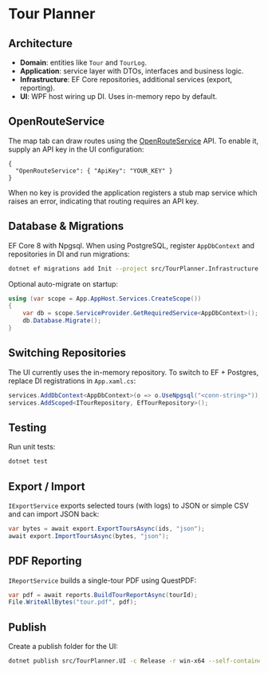 # Tour Planner

## Architecture
- **Domain**: entities like `Tour` and `TourLog`.
- **Application**: service layer with DTOs, interfaces and business logic.
- **Infrastructure**: EF Core repositories, additional services (export, reporting).
- **UI**: WPF host wiring up DI. Uses in-memory repo by default.

## OpenRouteService
The map tab can draw routes using the [OpenRouteService](https://openrouteservice.org/) API. To enable it, supply an API key in the UI configuration:

```
{
  "OpenRouteService": { "ApiKey": "YOUR_KEY" }
}
```

When no key is provided the application registers a stub map service which raises an error, indicating that routing requires an API key.

## Database & Migrations
EF Core 8 with Npgsql. When using PostgreSQL, register `AppDbContext` and repositories in DI and run migrations:

```bash
dotnet ef migrations add Init --project src/TourPlanner.Infrastructure --startup-project src/TourPlanner.UI
```

Optional auto-migrate on startup:

```csharp
using (var scope = App.AppHost.Services.CreateScope())
{
    var db = scope.ServiceProvider.GetRequiredService<AppDbContext>();
    db.Database.Migrate();
}
```

## Switching Repositories
The UI currently uses the in-memory repository. To switch to EF + Postgres, replace DI registrations in `App.xaml.cs`:

```csharp
services.AddDbContext<AppDbContext>(o => o.UseNpgsql("<conn-string>"));
services.AddScoped<ITourRepository, EfTourRepository>();
```

## Testing
Run unit tests:

```bash
dotnet test
```

## Export / Import
`IExportService` exports selected tours (with logs) to JSON or simple CSV and can import JSON back:

```csharp
var bytes = await export.ExportToursAsync(ids, "json");
await export.ImportToursAsync(bytes, "json");
```

## PDF Reporting
`IReportService` builds a single-tour PDF using QuestPDF:

```csharp
var pdf = await reports.BuildTourReportAsync(tourId);
File.WriteAllBytes("tour.pdf", pdf);
```

## Publish
Create a publish folder for the UI:

```bash
dotnet publish src/TourPlanner.UI -c Release -r win-x64 --self-contained false -o publish/win
```

